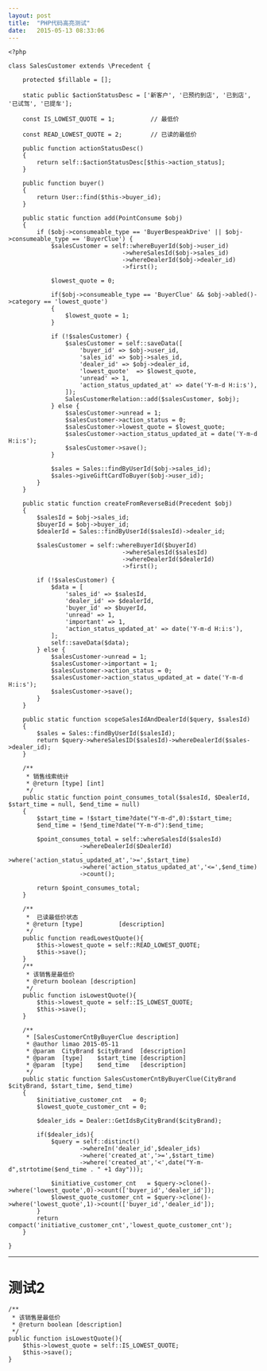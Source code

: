 ```yaml
---
layout: post
title:  "PHP代码高亮测试"
date:   2015-05-13 08:33:06
---
```



<div class="language-php" markdown="1" data-start>

    <?php

    class SalesCustomer extends \Precedent {

        protected $fillable = [];

        static public $actionStatusDesc = ['新客户', '已预约到店', '已到店', '已试驾', '已提车'];

        const IS_LOWEST_QUOTE = 1;          // 最低价

        const READ_LOWEST_QUOTE = 2;        // 已读的最低价

        public function actionStatusDesc()
        {
            return self::$actionStatusDesc[$this->action_status];
        }

        public function buyer()
        {
            return User::find($this->buyer_id);
        }

        public static function add(PointConsume $obj)
        {
            if ($obj->consumeable_type == 'BuyerBespeakDrive' || $obj->consumeable_type == 'BuyerClue') {
                $salesCustomer = self::whereBuyerId($obj->user_id)
                                    ->whereSalesId($obj->sales_id)
                                    ->whereDealerId($obj->dealer_id)
                                    ->first();

                $lowest_quote = 0;

                if($obj->consumeable_type == 'BuyerClue' && $obj->abled()->category == 'lowest_quote')
                {
                    $lowest_quote = 1;
                }

                if (!$salesCustomer) {
                    $salesCustomer = self::saveData([
                        'buyer_id' => $obj->user_id,
                        'sales_id' => $obj->sales_id,
                        'dealer_id' => $obj->dealer_id,
                        'lowest_quote'  => $lowest_quote,
                        'unread' => 1,
                        'action_status_updated_at' => date('Y-m-d H:i:s'),
                    ]);
                    SalesCustomerRelation::add($salesCustomer, $obj);
                } else {
                    $salesCustomer->unread = 1;
                    $salesCustomer->action_status = 0;
                    $salesCustomer->lowest_quote = $lowest_quote;
                    $salesCustomer->action_status_updated_at = date('Y-m-d H:i:s');
                    $salesCustomer->save();
                }

                $sales = Sales::findByUserId($obj->sales_id);
                $sales->giveGiftCardToBuyer($obj->user_id);
            }
        }

        public static function createFromReverseBid(Precedent $obj)
        {
            $salesId = $obj->sales_id;
            $buyerId = $obj->buyer_id;
            $dealerId = Sales::findByUserId($salesId)->dealer_id;

            $salesCustomer = self::whereBuyerId($buyerId)
                                    ->whereSalesId($salesId)
                                    ->whereDealerId($dealerId)
                                    ->first();

            if (!$salesCustomer) {
                $data = [
                    'sales_id' => $salesId,
                    'dealer_id' => $dealerId,
                    'buyer_id' => $buyerId,
                    'unread' => 1,
                    'important' => 1,
                    'action_status_updated_at' => date('Y-m-d H:i:s'),
                ];
                self::saveData($data);
            } else {
                $salesCustomer->unread = 1;
                $salesCustomer->important = 1;
                $salesCustomer->action_status = 0;
                $salesCustomer->action_status_updated_at = date('Y-m-d H:i:s');
                $salesCustomer->save();
            }
        }

        public static function scopeSalesIdAndDealerId($query, $salesId)
        {
            $sales = Sales::findByUserId($salesId);
            return $query->whereSalesID($salesId)->whereDealerId($sales->dealer_id);
        }

        /**
         * 销售线索统计
         * @return [type] [int]
         */
        public static function point_consumes_total($salesId, $DealerId, $start_time = null, $end_time = null)
        {
            $start_time = !$start_time?date("Y-m-d",0):$start_time;
            $end_time = !$end_time?date("Y-m-d"):$end_time;

            $point_consumes_total = self::whereSalesId($salesId)
                        ->whereDealerId($DealerId)
                        ->where('action_status_updated_at','>=',$start_time)
                        ->where('action_status_updated_at','<=',$end_time)
                        ->count();

            return $point_consumes_total;
        }

        /**
         *  已读最低价状态
         * @return [type]          [description]
         */
        public function readLowestQuote(){
            $this->lowest_quote = self::READ_LOWEST_QUOTE;
            $this->save();
        }
        /**
         * 该销售是最低价
         * @return boolean [description]
         */
        public function isLowestQuote(){
            $this->lowest_quote = self::IS_LOWEST_QUOTE;
            $this->save();
        }

        /**
         * [SalesCustomerCntByBuyerClue description]
         * @author limao 2015-05-11
         * @param  CityBrand $cityBrand  [description]
         * @param  [type]    $start_time [description]
         * @param  [type]    $end_time   [description]
         */
        public static function SalesCustomerCntByBuyerClue(CityBrand $cityBrand, $start_time, $end_time)
        {
            $initiative_customer_cnt   = 0;
            $lowest_quote_customer_cnt = 0;

            $dealer_ids = Dealer::GetIdsByCityBrand($cityBrand);

            if($dealer_ids){
                $query = self::distinct()
                        ->whereIn('dealer_id',$dealer_ids)
                        ->where('created_at','>=',$start_time)
                        ->where('created_at','<',date("Y-m-d",strtotime($end_time . " +1 day")));

                $initiative_customer_cnt   = $query->clone()->where('lowest_quote',0)->count(['buyer_id','dealer_id']);
                $lowest_quote_customer_cnt = $query->clone()->where('lowest_quote',1)->count(['buyer_id','dealer_id']);
            }
            return compact('initiative_customer_cnt','lowest_quote_customer_cnt');
        }

    }

</div>


---

# 测试2

    /**
     * 该销售是最低价
     * @return boolean [description]
     */
    public function isLowestQuote(){
        $this->lowest_quote = self::IS_LOWEST_QUOTE;
        $this->save();
    }
